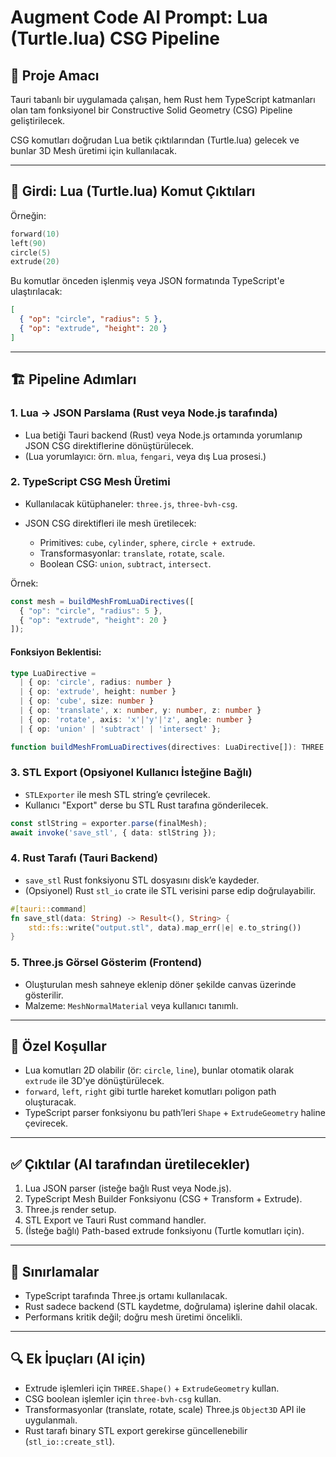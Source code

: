 # Augment Code AI Prompt: Lua (Turtle.lua) CSG Pipeline

## 🎯 Proje Amacı

Tauri tabanlı bir uygulamada çalışan, hem Rust hem TypeScript katmanları olan tam fonksiyonel bir Constructive Solid Geometry (CSG) Pipeline geliştirilecek.

CSG komutları doğrudan Lua betik çıktılarından (Turtle.lua) gelecek ve bunlar 3D Mesh üretimi için kullanılacak.

---

## 🧩 Girdi: Lua (Turtle.lua) Komut Çıktıları

Örneğin:

```lua
forward(10)
left(90)
circle(5)
extrude(20)
```

Bu komutlar önceden işlenmiş veya JSON formatında TypeScript'e ulaştırılacak:

```json
[
  { "op": "circle", "radius": 5 },
  { "op": "extrude", "height": 20 }
]
```

---

## 🏗️ Pipeline Adımları

### 1. Lua -> JSON Parslama (Rust veya Node.js tarafında)

* Lua betiği Tauri backend (Rust) veya Node.js ortamında yorumlanıp JSON CSG direktiflerine dönüştürülecek.
* (Lua yorumlayıcı: örn. `mlua`, `fengari`, veya dış Lua prosesi.)

### 2. TypeScript CSG Mesh Üretimi

* Kullanılacak kütüphaneler: `three.js`, `three-bvh-csg`.
* JSON CSG direktifleri ile mesh üretilecek:

  * Primitives: `cube`, `cylinder`, `sphere`, `circle + extrude`.
  * Transformasyonlar: `translate`, `rotate`, `scale`.
  * Boolean CSG: `union`, `subtract`, `intersect`.

Örnek:

```typescript
const mesh = buildMeshFromLuaDirectives([
  { "op": "circle", "radius": 5 },
  { "op": "extrude", "height": 20 }
]);
```

#### Fonksiyon Beklentisi:

```typescript
type LuaDirective =
  | { op: 'circle', radius: number }
  | { op: 'extrude', height: number }
  | { op: 'cube', size: number }
  | { op: 'translate', x: number, y: number, z: number }
  | { op: 'rotate', axis: 'x'|'y'|'z', angle: number }
  | { op: 'union' | 'subtract' | 'intersect' };

function buildMeshFromLuaDirectives(directives: LuaDirective[]): THREE.Mesh { /* ... */ }
```

### 3. STL Export (Opsiyonel Kullanıcı İsteğine Bağlı)

* `STLExporter` ile mesh STL string’e çevrilecek.
* Kullanıcı "Export" derse bu STL Rust tarafına gönderilecek.

```typescript
const stlString = exporter.parse(finalMesh);
await invoke('save_stl', { data: stlString });
```

### 4. Rust Tarafı (Tauri Backend)

* `save_stl` Rust fonksiyonu STL dosyasını disk’e kaydeder.
* (Opsiyonel) Rust `stl_io` crate ile STL verisini parse edip doğrulayabilir.

```rust
#[tauri::command]
fn save_stl(data: String) -> Result<(), String> {
    std::fs::write("output.stl", data).map_err(|e| e.to_string())
}
```

### 5. Three.js Görsel Gösterim (Frontend)

* Oluşturulan mesh sahneye eklenip döner şekilde canvas üzerinde gösterilir.
* Malzeme: `MeshNormalMaterial` veya kullanıcı tanımlı.

---

## 🚨 Özel Koşullar

* Lua komutları 2D olabilir (ör: `circle`, `line`), bunlar otomatik olarak `extrude` ile 3D'ye dönüştürülecek.
* `forward`, `left`, `right` gibi turtle hareket komutları poligon path oluşturacak.
* TypeScript parser fonksiyonu bu path’leri `Shape` + `ExtrudeGeometry` haline çevirecek.

---

## ✅ Çıktılar (AI tarafından üretilecekler)

1. Lua JSON parser (isteğe bağlı Rust veya Node.js).
2. TypeScript Mesh Builder Fonksiyonu (CSG + Transform + Extrude).
3. Three.js render setup.
4. STL Export ve Tauri Rust command handler.
5. (İsteğe bağlı) Path-based extrude fonksiyonu (Turtle komutları için).

---

## 🎯 Sınırlamalar

* TypeScript tarafında Three.js ortamı kullanılacak.
* Rust sadece backend (STL kaydetme, doğrulama) işlerine dahil olacak.
* Performans kritik değil; doğru mesh üretimi öncelikli.

---

## 🔍 Ek İpuçları (AI için)

* Extrude işlemleri için `THREE.Shape()` + `ExtrudeGeometry` kullan.
* CSG boolean işlemler için `three-bvh-csg` kullan.
* Transformasyonlar (translate, rotate, scale) Three.js `Object3D` API ile uygulanmalı.
* Rust tarafı binary STL export gerekirse güncellenebilir (`stl_io::create_stl`).
